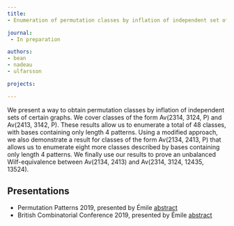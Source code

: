 ```yaml
---
title:
- Enumeration of permutation classes by inflation of independent set of graphs

journal:
 - In preparation

authors:
- bean
- nadeau
- ulfarsson

projects:

---
```

We present a way to obtain  permutation classes by inflation of independent sets
of  certain graphs.  We  cover classes  of  the form  Av(2314,  3124, P)  and
Av(2413,  3142,  P).  These  results  allow us to
enumerate a total of 48 classes, with bases containing only length 4 patterns.
Using a modified approach, we also demonstrate  a result for classes of the form
Av(2134, 2413, P) that allows us to enumerate eight more classes  described by
bases containing only length 4 patterns. We finally use our results to prove an
unbalanced  Wilf-equivalence  between  Av(2134, 2413)  and
Av(2314,  3124, 12435, 13524).

## Presentations
- Permutation Patterns 2019, presented by Émile [abstract]({{site.baseurl}}/assets/talks/indepsets/2019-PP-abstract.pdf)
- British Combinatorial Conference 2019, presented by Émile [abstract]({{site.baseurl}}/assets/talks/indepsets/2019-BCC-abstract.pdf)
